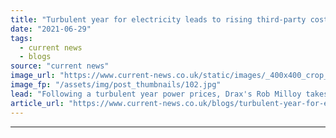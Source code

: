 ```yaml
---
title: "Turbulent year for electricity leads to rising third-party costs"
date: "2021-06-29"
tags: 
  - current news
  - blogs
source: "current news"
image_url: "https://www.current-news.co.uk/static/images/_400x400_crop_center-center/GettyImages-468510354.jpg"
image_fp: "/assets/img/post_thumbnails/102.jpg"
lead: "Following a turbulent year power prices, Drax's Rob Milloy takes a look at the biggest factors set to impact electricity prices going forwards."
article_url: "https://www.current-news.co.uk/blogs/turbulent-year-for-electricity-leads-to-rising-third-party-costs?utm_source=rss-feeds&utm_medium=rss&utm_campaign=rss"
---
```


---
